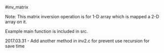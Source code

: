 #inv_matrix

Note: This matrix inversion operation is for 1-D array which is mapped a 2-D array on it.

Example main function is included in src.

2017.03.31 - Add another method in inv2.c for prevent use recursion for save time
